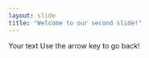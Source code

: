 ```yaml
---
layout: slide
title: "Welcome to our second slide!"
---
```

Your text
Use the arrow key to go back! 
